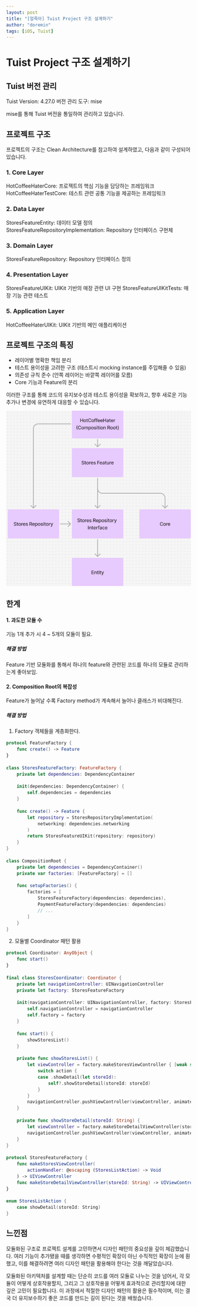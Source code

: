 ```yaml
---
layout: post
title: "[얼죽아] Tuist Project 구조 설계하기"
author: "doremin"
tags: [iOS, Tuist]
---
```


# Tuist Project 구조 설계하기

## Tuist 버전 관리

Tuist Version: 4.27.0
버전 관리 도구: mise

mise를 통해 Tuist 버전을 통일하여 관리하고 있습니다.

## 프로젝트 구조

프로젝트의 구조는 Clean Architecture를 참고하여 설계하였고, 다음과 같이 구성되어 있습니다.

### 1. Core Layer

HotCoffeeHaterCore: 프로젝트의 핵심 기능을 담당하는 프레임워크
HotCoffeeHaterTestCore: 테스트 관련 공통 기능을 제공하는 프레임워크

### 2. Data Layer

StoresFeatureEntity: 데이터 모델 정의
StoresFeatureRepositoryImplementation: Repository 인터페이스 구현체

### 3. Domain Layer

StoresFeatureRepository: Repository 인터페이스 정의

### 4. Presentation Layer

StoresFeatureUIKit: UIKit 기반의 매장 관련 UI 구현
StoresFeatureUIKitTests: 매장 기능 관련 테스트

### 5. Application Layer

HotCoffeeHaterUIKit: UIKit 기반의 메인 애플리케이션

## 프로젝트 구조의 특징

- 레이어별 명확한 책임 분리
- 테스트 용이성을 고려한 구조 (테스트시 mocking instance를 주입해줄 수 있음)
- 의존성 규칙 준수 (안쪽 레이어는 바깥쪽 레이어를 모름)
- Core 기능과 Feature의 분리

이러한 구조를 통해 코드의 유지보수성과 테스트 용이성을 확보하고, 향후 새로운 기능 추가나 변경에 유연하게 대응할 수 있습니다.

![Dependency](/assets/images/2024-12-20/dependencies.png)

## 한계

#### 1. 과도한 모듈 수

기능 1개 추가 시 4 ~ 5개의 모듈이 필요.

##### 해결 방법

Feature 기반 모듈화를 통해서 하나의 feature와 관련된 코드를 하나의 모듈로 관리하는게 좋아보임.

#### 2. Composition Root의 복잡성

Feature가 늘어날 수록 Factory method가 계속해서 늘어나 클래스가 비대해진다.

##### 해결 방법

1. Factory 객체들을 계층화한다.

```swift
protocol FeatureFactory {
    func create() -> Feature
}

class StoresFeatureFactory: FeatureFactory {
    private let dependencies: DependencyContainer

    init(dependencies: DependencyContainer) {
        self.dependencies = dependencies
    }

    func create() -> Feature {
        let repository = StoresRepositoryImplementation(
            networking: dependencies.networking
        )
        return StoresFeatureUIKit(repository: repository)
    }
}

class CompositionRoot {
    private let dependencies = DependencyContainer()
    private var factories: [FeatureFactory] = []

    func setupFactories() {
        factories = [
            StoresFeatureFactory(dependencies: dependencies),
            PaymentFeatureFactory(dependencies: dependencies)
            // ...
        ]
    }
}
```

2. 모듈별 Coordinator 패턴 활용

```swift
protocol Coordinator: AnyObject {
    func start()
}

final class StoresCoordinator: Coordinator {
    private let navigationController: UINavigationController
    private let factory: StoresFeatureFactory

    init(navigationController: UINavigationController, factory: StoresFeatureFactory) {
        self.navigationController = navigationController
        self.factory = factory
    }

    func start() {
        showStoresList()
    }

    private func showStoresList() {
        let viewController = factory.makeStoresViewController { [weak self] action in
            switch action {
            case .showDetail(let storeId):
                self?.showStoreDetail(storeId: storeId)
            }
        }
        navigationController.pushViewController(viewController, animated: true)
    }

    private func showStoreDetail(storeId: String) {
        let viewController = factory.makeStoreDetailViewController(storeId: storeId)
        navigationController.pushViewController(viewController, animated: true)
    }
}

protocol StoresFeatureFactory {
    func makeStoresViewController(
        actionHandler: @escaping (StoresListAction) -> Void
    ) -> UIViewController
    func makeStoreDetailViewController(storeId: String) -> UIViewController
}

enum StoresListAction {
    case showDetail(storeId: String)
}
```

## 느낀점

모듈화된 구조로 프로젝트 설계를 고민하면서 디자인 패턴의 중요성을 깊이 체감했습니다.
여러 기능이 추가됐을 때를 생각하면 수평적인 확장이 아닌 수직적인 확장이 눈에 훤했고, 이를 해결하려면 여러 디자인 패턴을 활용해야 한다는 것을 깨달았습니다.

모듈화된 아키텍처를 설계할 때는 단순히 코드를 여러 모듈로 나누는 것을 넘어서, 각 모듈이 어떻게 상호작용할지, 그리고 그 상호작용을 어떻게 효과적으로 관리할지에 대한 깊은 고민이 필요합니다. 이 과정에서 적절한 디자인 패턴의 활용은 필수적이며, 이는 결국 더 유지보수하기 좋은 코드를 만드는 길이 된다는 것을 배웠습니다.
